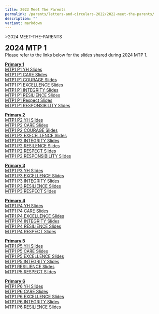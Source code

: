 ```yaml
---
title: 2023 Meet The Parents
permalink: /parents/letters-and-circulars-2022/2022-meet-the-parents/
description: ""
variant: markdown
---
```

&gt;2024 MEET-THE-PARENTS

**<font size="5">2024 MTP 1</font>**<br>
Please refer to the links below for the slides shared during 2024 MTP 1.

**<u>Primary 1</u>** <br>
[MTP1 P1 YH Slides](/files/Resources/MTP1_2023_P1_YH.pdf)<br>
[MTP1 P1 CARE Slides](/files/Resources/MTP1_2023_slides_P1_Care.pdf)<br>
[MTP1 P1 COURAGE Slides](/files/Resources/MTP1_2023_slides_P1_Courage.pdf)<br>
[MTP1 P1 EXCELLENCE Slides](/files/Resources/MTP1_2023_slides_P1_Excellence.pdf)<br>
[MTP1 P1 INTEGRITY Slides](/files/Resources/MTP1_2023_slides_P1_Integrity.pdf)<br>
[MTP1 P1 RESILIENCE Slides](/files/Resources/MTP1_2023_slides_P1_Resilience.pdf)<br>
[MTP1 P1 Respect Slides](/files/Resources/MTP1_2023_slides_P1_Respect.pdf)<br>
[MTP1 P1 RESPONSIBILITY Slides](/files/Resources/MTP1_2023_slides_P1_Responsibility.pdf)<br>


**<u>Primary 2</u>**<br>
[MTP1 P2 YH Slides](/files/Resources/Meet1_2023_slides_P2_YH.pdf)<br>
[MTP1 P2 CARE Slides](/files/Resources/MTP1_2023_slides_P2_Care.pdf)<br>
[MTP1 P2 COURAGE Slides](/files/Resources/MTP1_2023_slides_P2_Courage.pdf)<br>
[MTP1 P2 EXECELLENCE Slides](/files/Resources/MTP1_2023_slides_P2_Excellence.pdf)<br>
[MTP1 P2 INTEGRITY Slides](/files/Resources/MTP1_2023_slides_P2_Integrity.pdf)<br>
[MTP1 P2 RESILENCE Slides](/files/Resources/MTP1_2023_slides_P2_Resilence.pdf)<br>
[MTP1 P2 RESPECT Slides](/files/Resources/MTP1_2023_slides_P2_Respect.pdf)<br>
[MTP1 P2 RESPONSIBILITY Slides](/files/Resources/MTP1_2023_slides_P2_Responsibility.pdf)<br>


**<u>Primary 3</u>**<br>
[MTP1 P3 YH Slides](/files/Resources/MTP1/MTP1_2023_P3_YH.pdf)<br>
[MTP1 P3 EXCELLENCE Slides](/files/Resources/MTP1/MTP1_2023_slides_P3_Excellence.pdf)<br>
[MTP1 P3 INTEGRITY Slides](/files/Resources/MTP1/MTP1_2023_slides_P3_Integrity.pdf)<br>
[MTP1 P3 RESILIENCE Slides](/files/Resources/MTP1/MTP1_2023_slides_P3_Resilience.pdf)<br>
[MTP1 P3 RESPECT Slides](/files/Resources/MTP1/MTP1_2023_slides_P3_Respect.pdf)<br>

**<u>Primary 4</u>**<br>
[MTP1 P4 YH Slides](/files/Resources/MTP1/MTP1_2023_P4_YH.pdf)<br>
[MTP1 P4 CARE Slides](/files/Resources/MTP1/MTP1_2023_slides_P4_Care.pdf)<br>
[MTP1 P4 EXCELLENCE Slides](/files/Resources/MTP1/MTP1_2023_slides_P4_Excellence.pdf)<br>
[MTP1 P4 INTEGRITY Slides](/files/Resources/MTP1/MTP1_2023_slides_P4_Integrity.pdf)<br>
[MTP1 P4 RESILIENCE Slides](/files/Resources/MTP1/MTP1_2023_slides_P4_Resilience.pdf)<br>
[MTP1 P4 RESPECT Slides](/files/Resources/MTP1/MTP1_2023_slides_P4_Respect.pdf)<br>

**<u>Primary 5</u>**<br>
[MTP1 P5 YH Slides](/files/Resources/MTP1/MTP1_2023_P5_YH.pdf)<br>
[MTP1 P5 CARE Slides](/files/Resources/MTP1/MTP1_2023_slides_P5_Care.pdf)<br>
[MTP1 P5 EXCELLENCE Slides](/files/Resources/MTP1/MTP1_2023_slides_P5_Excellence.pdf)<br>
[MTP1 P5 INTEGRITY Slides](/files/Resources/MTP1/MTP1_2023_slides_P5_Integrity.pdf)<br>
[MTP1 RESILIENCE Slides](/files/Resources/MTP1/MTP1_2023_slides_P5_Resilience.pdf)<br>
[MTP1 P5 RESPECT Slides](/files/Resources/MTP1/MTP1_2023_slides_P5_Respect.pdf)<br>


**<u>Primary 6</u>**<br>
[MTP1 P6 YH Slides](/files/Resources/MTP1/MTP1_2023_P6_YH.pdf)<br>
[MTP1 P6 CARE Slides](/files/Resources/MTP1/MTP1_2023_slides_P6_Care.pdf)<br>
[MTP1 P6 EXCELLENCE Slides](/files/Resources/MTP1/MTP1_2023_slides_P6_Excellence.pdf)<br>
[MTP1 P6 INTEGRITY Slides](/files/Resources/MTP1/MTP1_2023_slides_P6_Integrity.pdf)<br>
[MTP1 P6 RESILIENCE Slides](/files/ResourcesMTP1//MTP1_2023_slides_P6_Resilience.pdf)<br>